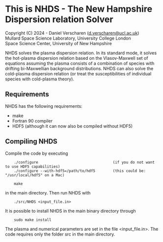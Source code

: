 # This is NHDS - The New Hampshire Dispersion relation Solver

Copyright (C) 2024 - Daniel Verscharen (d.verscharen@ucl.ac.uk)\
Mullard Space Science Laboratory, University College London\
Space Science Center, University of New Hampshire

NHDS solves the plasma dispersion relation. In its standard mode, it solves the hot-plasma dispersion relation based on the Vlasov-Maxwell set of equations assuming the plasma consists of a combination of species with drifting bi-Maxwellian background distributions. NHDS can also solve the cold-plasma dispersion relation (or treat the susceptibilities of individual species with cold-plasma theory).


## Requirements

NHDS has the following requirements:

- make
- Fortran 90 compiler
- HDF5 (although it can now also be compiled without HDF5)

## Compiling NHDS

Compile the code by executing
```
    ./configure                                  (if you do not want to use HDF5 capabilities)
    ./configure --with-hdf5=/path/to/hdf5        (this could be: "/usr/local/hdf5" on a Mac)

    make
```
in the main directory. Then run NHDS with
```
    ./src/NHDS <input_file.in>
```

It is possible to install NHDS in the main binary directory through
```
    sudo make install
```

The plasma and numerical parameters are set in the file <input_file.in>.
The code requires only the folder src in the main directory.
